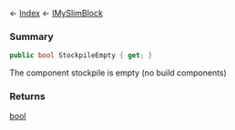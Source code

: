 ← [Index](Api-Index) ← [IMySlimBlock](VRage.Game.ModAPI.Ingame.IMySlimBlock)

### Summary

```csharp
public bool StockpileEmpty { get; }
```

The component stockpile is empty (no build components)

### Returns

[bool](https://docs.microsoft.com/en-us/dotnet/api/system.boolean?view=netframework-4.6)

